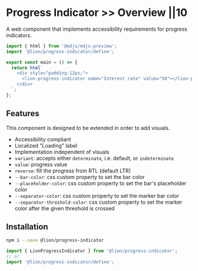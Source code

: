 # Progress Indicator >> Overview ||10

A web component that implements accessibility requirements for progress indicators.

```js script
import { html } from '@mdjs/mdjs-preview';
import '@lion/progress-indicator/define';
```

```js preview-story
export const main = () => {
  return html`
    <div style="padding:12px;">
      <lion-progress-indicator name="Interest rate" value="50"></lion-progress-indicator>
    </div>
  `;
};
```

## Features

This component is designed to be extended in order to add visuals.

- Accessibility compliant
- Localized "Loading" label
- Implementation independent of visuals
- `variant`: accepts either `determinate`, i.e. default, or `indeterminate`
- `value`: progress value
- `reverse`: fill the progress from RTL (default LTR)
- `--bar-color`: css custom property to set the bar color
- `--placeholder-color`: css custom property to set the bar's placeholder color
- `--separator-color`: css custom property to set the marker bar color
- `--separator-threshold-color`: css custom property to set the marker color after the given threshold is crossed

## Installation

```bash
npm i --save @lion/progress-indicator
```

```js
import { LionProgressIndicator } from '@lion/progress-indicator';
// or
import '@lion/progress-indicator/define';
```
